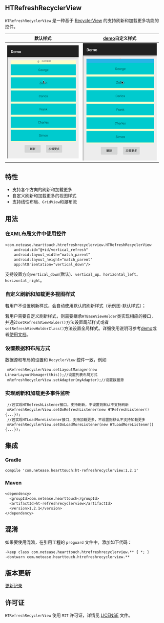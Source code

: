 ## HTRefreshRecyclerView

`HTRefreshRecyclerView` 是一种基于 [RecyclerView](http://developer.android.com/reference/android/support/v7/widget/RecyclerView.html) 的支持刷新和加载更多功能的控件。

|默认样式 |[demo](https://github.com/NEYouFan/ht-refreshrecyclerview/tree/master/demo)自定义样式|
|---|---|
| ![image](https://github.com/NEYouFan/ht-refreshrecyclerview/raw/master/gif/Untitled1.gif?raw=true)|![image](https://github.com/NEYouFan/ht-refreshrecyclerview/raw/master/gif/Untitled2.gif?raw=true)|


## 特性
* 支持各个方向的刷新和加载更多
* 自定义刷新和加载更多的视图样式
* 支持线性布局、`GridView`和瀑布流

## 用法
### 在XML布局文件中使用控件
```
<com.netease.hearttouch.htrefreshrecyclerview.HTRefreshRecyclerView
    android:id="@+id/vertical_refresh"
    android:layout_width="match_parent"
    android:layout_height="match_parent"
    app:htOrientation="vertical_down"/>
```

支持设置方向`vertical_down`(默认)、`vertical_up`、`horizontal_left`、`horizontal_right`。

### 自定义刷新和加载更多视图样式
若用户不设置刷新样式，会自动使用默认的刷新样式（示例图-默认样式）；

若用户需要自定义刷新样式，则需要继承`HTBaseViewHolder`类实现相应的接口，并通过`setRefreshViewHolder()`方法设置局部样式或者`setRefreshViewHolderClass()`方法设置全局样式。详细使用说明可参考[demo](https://github.com/NEYouFan/ht-refreshrecyclerview/tree/master/demo)或者[使用文档](https://github.com/NEYouFan/ht-refreshrecyclerview/blob/master/Guide.md)。

### 设置数据和布局方式
 数据源和布局的设置和 `RecyclerView` 控件一致，例如
 
```
 mRefreshRecyclerView.setLayoutManager(new LinearLayoutManager(this));//设置列表布局方式
 mRefreshRecyclerView.setAdapter(myAdapter);//设置数据源
```
### 实现刷新和加载更多事件监听
```
 //若实现HTRefreshListener接口，支持刷新，不设置则默认不支持刷新
 mRefreshRecyclerView.setOnRefreshListener(new HTRefreshListener(){...});
 //若实现HTLoadMoreListener接口，支持加载更多，不设置则默认不支持加载更多
 mRefreshRecyclerView.setOnLoadMoreListener(new HTLoadMoreListener(){...});
```
   
## 集成

### Gradle

```
compile 'com.netease.hearttouch:ht-refreshrecyclerview:1.2.1'
```

### Maven

```
<dependency>
  <groupId>com.netease.hearttouch</groupId>
  <artifactId>ht-refreshrecyclerview</artifactId>
  <version>1.2.1</version>
</dependency>
```

## 混淆
如果要使用混淆，在引用工程的 `proguard` 文件中，添加如下代码：

```
-keep class com.netease.hearttouch.htrefreshrecyclerview.** { *; }
-dontwarn com.netease.hearttouch.htrefreshrecyclerview.**
```

## 版本更新
[更新记录](https://github.com/NEYouFan/ht-refreshrecyclerview/blob/master/CHANGELOG.md)

## 许可证
`HTRefreshRecyclerView` 使用 `MIT` 许可证，详情见 [LICENSE](https://github.com/NEYouFan/ht-refreshrecyclerview/blob/master/LICENSE.txt) 文件。
